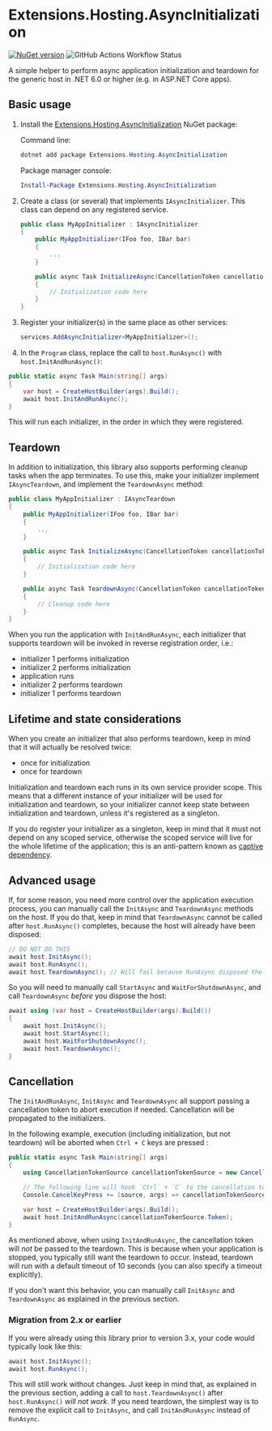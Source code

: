 # Extensions.Hosting.AsyncInitialization

[![NuGet version](https://img.shields.io/nuget/v/Extensions.Hosting.AsyncInitialization.svg?logo=nuget)](https://www.nuget.org/packages/Extensions.Hosting.AsyncInitialization)
![GitHub Actions Workflow Status](https://img.shields.io/github/actions/workflow/status/thomaslevesque/dotnet-project-templates/build.yml?branch=master&logo=github)

A simple helper to perform async application initialization and teardown for the generic host in .NET 6.0 or higher (e.g. in ASP.NET Core apps).

## Basic usage

1. Install the [Extensions.Hosting.AsyncInitialization](https://www.nuget.org/packages/Extensions.Hosting.AsyncInitialization/) NuGet package:

    Command line:
   
    ```PowerShell
    dotnet add package Extensions.Hosting.AsyncInitialization
    ```

    Package manager console:
    ```PowerShell
    Install-Package Extensions.Hosting.AsyncInitialization
    ```


2. Create a class (or several) that implements `IAsyncInitializer`. This class can depend on any registered service.

    ```csharp
    public class MyAppInitializer : IAsyncInitializer
    {
        public MyAppInitializer(IFoo foo, IBar bar)
        {
            ...
        }

        public async Task InitializeAsync(CancellationToken cancellationToken)
        {
            // Initialization code here
        }
    }
    ```

3. Register your initializer(s) in the same place as other services:

    ```csharp
    services.AddAsyncInitializer<MyAppInitializer>();
    ```

4. In the `Program` class, replace the call to `host.RunAsync()` with `host.InitAndRunAsync()`:

```csharp
public static async Task Main(string[] args)
{
    var host = CreateHostBuilder(args).Build();
    await host.InitAndRunAsync();
}
```

This will run each initializer, in the order in which they were registered.

## Teardown

In addition to initialization, this library also supports performing cleanup tasks when the app terminates. To use this, make your initializer implement `IAsyncTeardown`, and implement the `TeardownAsync` method:


```csharp
public class MyAppInitializer : IAsyncTeardown
{
    public MyAppInitializer(IFoo foo, IBar bar)
    {
        ...
    }

    public async Task InitializeAsync(CancellationToken cancellationToken)
    {
        // Initialization code here
    }

    public async Task TeardownAsync(CancellationToken cancellationToken)
    {
        // Cleanup code here
    }
}
```

When you run the application with `InitAndRunAsync`, each initializer that supports teardown will be invoked in reverse registration order, i.e.:

- initializer 1 performs initialization
- initializer 2 performs initialization
- application runs
- initializer 2 performs teardown
- initializer 1 performs teardown

## Lifetime and state considerations

When you create an initializer that also performs teardown, keep in mind that it will actually be resolved twice:
- once for initialization
- once for teardown

Initialization and teardown each runs in its own service provider scope. This means that a different instance of your initializer will be used for initialization and teardown, so your initializer cannot keep state between initialization and teardown, unless it's registered as a singleton.

If you do register your initializer as a singleton, keep in mind that it must not depend on any scoped service, otherwise the scoped service will live for the whole lifetime of the application; this is an anti-pattern known as [captive dependency](https://learn.microsoft.com/en-us/dotnet/core/extensions/dependency-injection-guidelines#captive-dependency).

## Advanced usage

If, for some reason, you need more control over the application execution process, you can manually call the `InitAsync` and `TeardownAsync` methods on the host. If you do that, keep in mind that `TeardownAsync` cannot be called after `host.RunAsync()` completes, because the host will already have been disposed:

```csharp
// DO NOT DO THIS
await host.InitAsync();
await host.RunAsync();
await host.TeardownAsync(); // Will fail because RunAsync disposed the host
```

So you will need to manually call `StartAsync` and `WaitForShutdownAsync`, and call `TeardownAsync` _before_ you dispose the host:

```csharp
await using (var host = CreateHostBuilder(args).Build())
{
    await host.InitAsync();
    await host.StartAsync();
    await host.WaitForShutdownAsync();
    await host.TeardownAsync();
}
```

## Cancellation

The `InitAndRunAsync`, `InitAsync` and `TeardownAsync` all support passing a cancellation token to abort execution if needed. Cancellation will be propagated to the initializers.

In the following example, execution (including initialization, but not teardown) will be aborted when `Ctrl + C` keys are pressed :
```csharp
public static async Task Main(string[] args)
{
    using CancellationTokenSource cancellationTokenSource = new CancellationTokenSource();

    // The following line will hook `Ctrl` + `C` to the cancellation token.
    Console.CancelKeyPress += (source, args) => cancellationTokenSource.Cancel();

    var host = CreateHostBuilder(args).Build();
    await host.InitAndRunAsync(cancellationTokenSource.Token);
}
```

As mentioned above, when using `InitAndRunAsync`, the cancellation token will *not* be passed to the teardown. This is because when your application is stopped, you typically still want the teardown to occur. Instead, teardown will run with a default timeout of 10 seconds (you can also specify a timeout explicitly).

If you don't want this behavior, you can manually call `InitAsync` and `TeardownAsync` as explained in the previous section.

### Migration from 2.x or earlier

If you were already using this library prior to version 3.x, your code would typically look like this:

```csharp
await host.InitAsync();
await host.RunAsync();
```

This will still work without changes. Just keep in mind that, as explained in the previous section, adding a call to `host.TeardownAsync()` after `host.RunAsync()` *will not work*. If you need teardown, the simplest way is to remove the explicit call to `InitAsync`, and call `InitAndRunAsync` instead of `RunAsync`.
